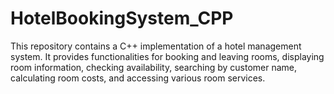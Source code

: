 # HotelBookingSystem_CPP
This repository contains a C++ implementation of a hotel management system. It provides functionalities for booking and leaving rooms, displaying room information, checking availability, searching by customer name, calculating room costs, and accessing various room services.
